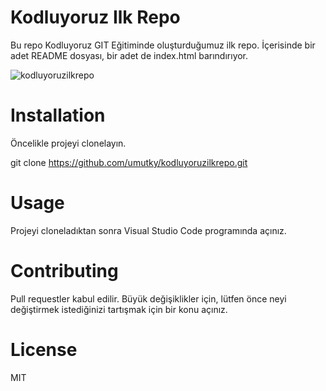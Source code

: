 # Kodluyoruz Ilk Repo
Bu repo Kodluyoruz GIT Eğitiminde oluşturduğumuz ilk repo. İçerisinde bir adet README dosyası, bir adet de index.html barındırıyor.

![kodluyoruzilkrepo](https://user-images.githubusercontent.com/117311043/223372655-92b725f2-6162-4d57-b22c-27fd646026c1.png)


# Installation
Öncelikle projeyi clonelayın.

git clone https://github.com/umutky/kodluyoruzilkrepo.git

# Usage
Projeyi cloneladıktan sonra Visual Studio Code programında açınız.

# Contributing
Pull requestler kabul edilir. Büyük değişiklikler için, lütfen önce neyi değiştirmek istediğinizi tartışmak için bir konu açınız.

# License
MIT
